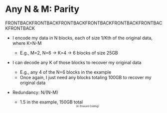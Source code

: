 # Any N & M: Parity
FRONTBACKFRONTBACKFRONTBACKFRONTBACKFRONTBACKFRONTBACKFRONTBACK
- I encode my data in N blocks, each of size 1/Kth of the original data, where K=N-M
  - E.g., M=2, N=6 -> K=4 -> 6 blocks of size 25GB

- I can decode any K of those blocks to recover my original data
  - E.g., any 4 of the N=6 blocks in the example
  - Once again, I just need any blocks totaling 100GB to recover my original data

- Redundancy: N/(N-M)
  - 1.5 in the example, 150GB total


  <div style="text-align: center; font-size:8px;">(4. Erasure Coding)</div>